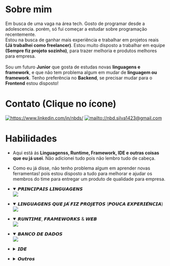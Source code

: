 # Sobre mim
Em busca de uma vaga na área tech. Gosto de programar desde a adolescencia. porém, só fui começar a estudar sobre programação recentemente. <br>Estou na busca de ganhar mais experiência e trabalhar em projetos reais **(Já trabalhei como freelancer)**. Estou muito disposto a trabalhar em equipe **(Sempre fiz projeto sozinho)**, para trazer melhoria e produtos melhores para empresa.<br><br>
Sou um futuro **Junior** que gosta de estudas novas **linguagens e framework**, e que não tem problema algum em mudar de **linguagem ou framework**. Tenho preferência no **Backend**, se precisar mudar para o **Frontend** estou disposto!<br>

# Contato (Clique no ícone)
<a href="https://www.linkedin.com/in/nbds/"><img src="https://skillicons.dev/icons?i=linkedin&theme=light" alt="https://www.linkedin.com/in/nbds/" target="_blank"/></a>
<a href="mailto://nbd.silva1423@gmail.com"><img src="https://skillicons.dev/icons?i=gmail&theme=light" alt="mailto://nbd.silva1423@gmail.com" target="_blank"/></a>

# Habilidades
* Aqui está ás **Linguagenss, Runtime, Framework, IDE e outras coisas que eu já usei**. Não adicionei tudo pois não lembro tudo de cabeça.<br>
* Como eu já disse, não tenho problema algum em aprender novas ferramentas! pois estou disposto a tudo para melhorar e ajudar os membros do time para entregar um produto de qualidade para empresa.

* <details open>
    <summary>𝙋𝙍𝙄𝙉𝘾𝙄𝙋𝘼𝙄𝙎 𝙇𝙄𝙉𝙂𝙐𝘼𝙂𝙀𝙉𝙎</summary>
    <img src="https://skillicons.dev/icons?i=js,ts&theme=dark"/>
</details>

* <details open>
    <summary>𝙇𝙄𝙉𝙂𝙐𝘼𝙂𝙀𝙉𝙎 𝙌𝙐𝙀 𝙅𝘼́ 𝙁𝙄𝙕 𝙋𝙍𝙊𝙅𝙀𝙏𝙊𝙎 (𝙋𝙊𝙐𝘾𝘼 𝙀𝙓𝙋𝙀𝙍𝙄𝙀̂𝙉𝘾𝙄𝘼)</summary>
    <img src="https://skillicons.dev/icons?i=python,rust,cs,go,elixir,c,cpp,java,v,lua,php&theme=dark&perline=5"/>
</details>

* <details open>
    <summary>𝙍𝙐𝙉𝙏𝙄𝙈𝙀, 𝙁𝙍𝘼𝙈𝙀𝙒𝙊𝙍𝙆𝙎 & 𝙒𝙀𝘽</summary>
    <img src="https://skillicons.dev/icons?i=nodejs,bun,express,elysia,electron,prisma,html,css&theme=dark"/>
</details>

* <details open>
    <summary>𝘽𝘼𝙉𝘾𝙊 𝘿𝙀 𝘿𝘼𝘿𝙊𝙎</summary>
    <img src="https://skillicons.dev/icons?i=mongodb,postgres,sqlite,redis&theme=dark"/>
</details>

* <details close>
    <summary>𝙄𝘿𝙀</summary>
    <img src="https://skillicons.dev/icons?i=vscode,visualstudio,idea,sublime,neovim,vim&theme=dark"/>
</details>

* <details close>
    <summary>𝙊𝙪𝙩𝙧𝙤𝙨</summary>
    <img src="https://skillicons.dev/icons?i=git,gitlab,linux,ubuntu,cloudflare&theme=dark"/>
</details>

